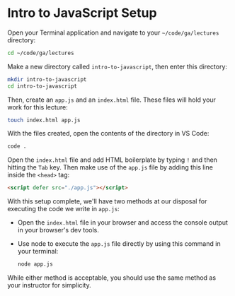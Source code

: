 <h1>
  <span class="headline">Intro to JavaScript</span>
  <span class="subhead">Setup</span>
</h1>

Open your Terminal application and navigate to your `~/code/ga/lectures` directory:

```bash
cd ~/code/ga/lectures
```

Make a new directory called `intro-to-javascript`, then enter this directory:

```bash
mkdir intro-to-javascript
cd intro-to-javascript
```

Then, create an `app.js` and an `index.html` file. These files will hold your work for this lecture:

```bash
touch index.html app.js
```

With the files created, open the contents of the directory in VS Code:

```bash
code .
```

Open the `index.html` file and add HTML boilerplate by typing `!` and then hitting the `Tab` key. Then make use of the `app.js` file by adding this line inside the `<head>` tag:

```html
<script defer src="./app.js"></script>
```

With this setup complete, we'll have two methods at our disposal for executing the code we write in `app.js`:

- Open the `index.html` file in your browser and access the console output in your browser's dev tools.

- Use node to execute the `app.js` file directly by using this command in your terminal:

  ```bash
  node app.js
  ```

While either method is acceptable, you should use the same method as your instructor for simplicity.
